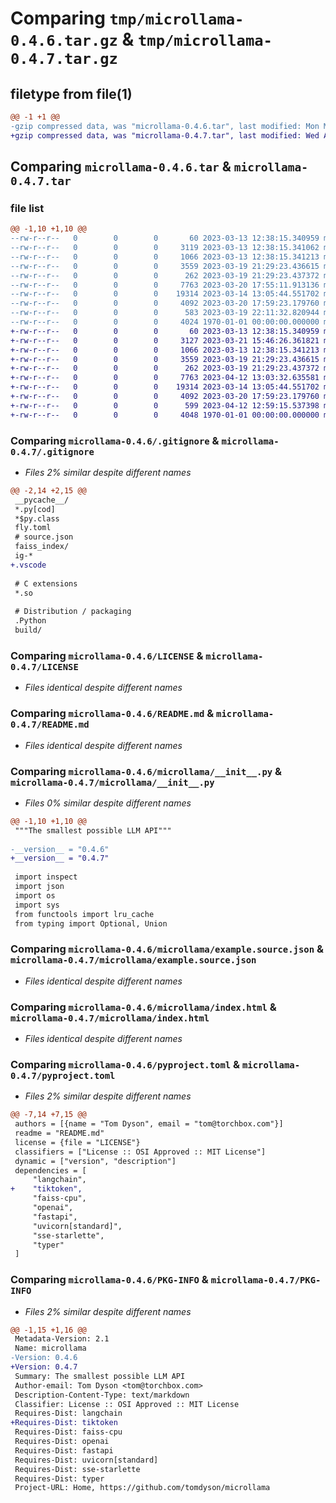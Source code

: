 # Comparing `tmp/microllama-0.4.6.tar.gz` & `tmp/microllama-0.4.7.tar.gz`

## filetype from file(1)

```diff
@@ -1 +1 @@
-gzip compressed data, was "microllama-0.4.6.tar", last modified: Mon Mar 20 18:00:23 2023, max compression
+gzip compressed data, was "microllama-0.4.7.tar", last modified: Wed Apr 12 13:03:48 2023, max compression
```

## Comparing `microllama-0.4.6.tar` & `microllama-0.4.7.tar`

### file list

```diff
@@ -1,10 +1,10 @@
--rw-r--r--   0        0        0       60 2023-03-13 12:38:15.340959 microllama-0.4.6/.dockerignore
--rw-r--r--   0        0        0     3119 2023-03-13 12:38:15.341062 microllama-0.4.6/.gitignore
--rw-r--r--   0        0        0     1066 2023-03-13 12:38:15.341213 microllama-0.4.6/LICENSE
--rw-r--r--   0        0        0     3559 2023-03-19 21:29:23.436615 microllama-0.4.6/README.md
--rw-r--r--   0        0        0      262 2023-03-19 21:29:23.437372 microllama-0.4.6/microllama/Dockerfile
--rw-r--r--   0        0        0     7763 2023-03-20 17:55:11.913136 microllama-0.4.6/microllama/__init__.py
--rw-r--r--   0        0        0    19314 2023-03-14 13:05:44.551702 microllama-0.4.6/microllama/example.source.json
--rw-r--r--   0        0        0     4092 2023-03-20 17:59:23.179760 microllama-0.4.6/microllama/index.html
--rw-r--r--   0        0        0      583 2023-03-19 22:11:32.820944 microllama-0.4.6/pyproject.toml
--rw-r--r--   0        0        0     4024 1970-01-01 00:00:00.000000 microllama-0.4.6/PKG-INFO
+-rw-r--r--   0        0        0       60 2023-03-13 12:38:15.340959 microllama-0.4.7/.dockerignore
+-rw-r--r--   0        0        0     3127 2023-03-21 15:46:26.361821 microllama-0.4.7/.gitignore
+-rw-r--r--   0        0        0     1066 2023-03-13 12:38:15.341213 microllama-0.4.7/LICENSE
+-rw-r--r--   0        0        0     3559 2023-03-19 21:29:23.436615 microllama-0.4.7/README.md
+-rw-r--r--   0        0        0      262 2023-03-19 21:29:23.437372 microllama-0.4.7/microllama/Dockerfile
+-rw-r--r--   0        0        0     7763 2023-04-12 13:03:32.635581 microllama-0.4.7/microllama/__init__.py
+-rw-r--r--   0        0        0    19314 2023-03-14 13:05:44.551702 microllama-0.4.7/microllama/example.source.json
+-rw-r--r--   0        0        0     4092 2023-03-20 17:59:23.179760 microllama-0.4.7/microllama/index.html
+-rw-r--r--   0        0        0      599 2023-04-12 12:59:15.537398 microllama-0.4.7/pyproject.toml
+-rw-r--r--   0        0        0     4048 1970-01-01 00:00:00.000000 microllama-0.4.7/PKG-INFO
```

### Comparing `microllama-0.4.6/.gitignore` & `microllama-0.4.7/.gitignore`

 * *Files 2% similar despite different names*

```diff
@@ -2,14 +2,15 @@
 __pycache__/
 *.py[cod]
 *$py.class
 fly.toml
 # source.json
 faiss_index/
 ig-*
+.vscode
 
 # C extensions
 *.so
 
 # Distribution / packaging
 .Python
 build/
```

### Comparing `microllama-0.4.6/LICENSE` & `microllama-0.4.7/LICENSE`

 * *Files identical despite different names*

### Comparing `microllama-0.4.6/README.md` & `microllama-0.4.7/README.md`

 * *Files identical despite different names*

### Comparing `microllama-0.4.6/microllama/__init__.py` & `microllama-0.4.7/microllama/__init__.py`

 * *Files 0% similar despite different names*

```diff
@@ -1,10 +1,10 @@
 """The smallest possible LLM API"""
 
-__version__ = "0.4.6"
+__version__ = "0.4.7"
 
 import inspect
 import json
 import os
 import sys
 from functools import lru_cache
 from typing import Optional, Union
```

### Comparing `microllama-0.4.6/microllama/example.source.json` & `microllama-0.4.7/microllama/example.source.json`

 * *Files identical despite different names*

### Comparing `microllama-0.4.6/microllama/index.html` & `microllama-0.4.7/microllama/index.html`

 * *Files identical despite different names*

### Comparing `microllama-0.4.6/pyproject.toml` & `microllama-0.4.7/pyproject.toml`

 * *Files 2% similar despite different names*

```diff
@@ -7,14 +7,15 @@
 authors = [{name = "Tom Dyson", email = "tom@torchbox.com"}]
 readme = "README.md"
 license = {file = "LICENSE"}
 classifiers = ["License :: OSI Approved :: MIT License"]
 dynamic = ["version", "description"]
 dependencies = [
     "langchain", 
+    "tiktoken",
     "faiss-cpu",
     "openai",
     "fastapi",
     "uvicorn[standard]",
     "sse-starlette",
     "typer"
 ]
```

### Comparing `microllama-0.4.6/PKG-INFO` & `microllama-0.4.7/PKG-INFO`

 * *Files 2% similar despite different names*

```diff
@@ -1,15 +1,16 @@
 Metadata-Version: 2.1
 Name: microllama
-Version: 0.4.6
+Version: 0.4.7
 Summary: The smallest possible LLM API
 Author-email: Tom Dyson <tom@torchbox.com>
 Description-Content-Type: text/markdown
 Classifier: License :: OSI Approved :: MIT License
 Requires-Dist: langchain
+Requires-Dist: tiktoken
 Requires-Dist: faiss-cpu
 Requires-Dist: openai
 Requires-Dist: fastapi
 Requires-Dist: uvicorn[standard]
 Requires-Dist: sse-starlette
 Requires-Dist: typer
 Project-URL: Home, https://github.com/tomdyson/microllama
```

